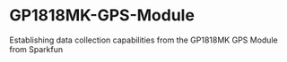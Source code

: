 # GP1818MK-GPS-Module
Establishing data collection capabilities from the GP1818MK GPS Module from Sparkfun
